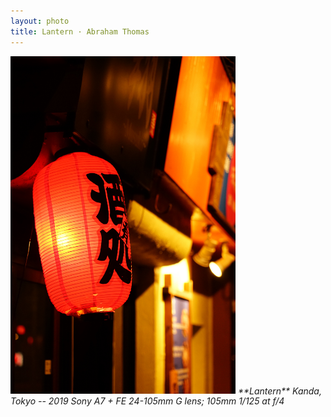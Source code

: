 ```yaml
---
layout: photo
title: Lantern · Abraham Thomas
---
```


<img src="/assets/photos/Lantern.jpg" width="360px" class="photo">

<i>
**Lantern**  
Kanda, Tokyo -- 2019  
Sony A7 + FE 24-105mm G lens; 105mm 1/125 at f/4  
</i>
